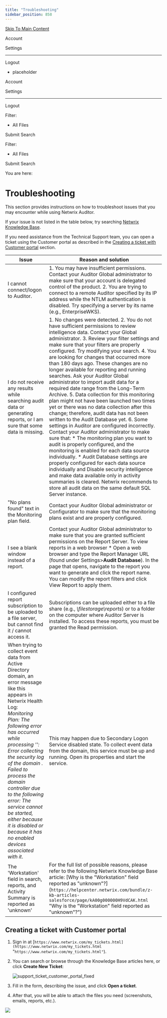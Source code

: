 ```yaml
---
title: "Troubleshooting"
sidebar_position: 858
---
```


[Skip To Main Content](#)

Account

Settings

---

Logout

* placeholder

Account

Settings

---

Logout

Filter: 

* All Files

Submit Search

Filter: 

* All Files

Submit Search

You are here:

# Troubleshooting

This section provides instructions on how to troubleshoot issues that you may encounter while using Netwrix Auditor.

If your issue is not listed in the table below, try searching [Netwrix Knowledge Base](`https://helpcenter.netwrix.com/` "Netwrix Knowledge Base").

If you need assistance from the Technical Support team, you can open a ticket using the Customer portal as described in the [Creating a ticket with Customer portal](#CreatingTicket "Creating a ticket with Customer portal") section.

| Issue | Reason and solution |
| --- | --- |
| I cannot connect/logon to Auditor. | 1. You may have insufficient permissions. Contact your Auditor Global administrator to make sure that your account is delegated control of the product. 2. You are trying to connect to a remote Auditor specified by its IP address while the NTLM authentication is disabled. Try specifying a server by its name (e.g., EnterpriseWKS). |
| I do not receive any results while searching audit data or generating reports, or I am sure that some data is missing. | 1. No changes were detected. 2. You do not have sufficient permissions to review intelligence data. Contact your Global administrator. 3. Review your filter settings and make sure that your filters are properly configured. Try modifying your search. 4. You are looking for changes that occurred more than 180 days ago. These changes are no longer available for reporting and running searches. Ask your Auditor Global administrator to import audit data for a required date range from the Long-Term Archive. 5. Data collection for this monitoring plan might not have been launched two times yet or there was no data collection after this change; therefore, audit data has not been written to the Audit Database yet. 6. Some settings in Auditor are configured incorrectly. Contact your Auditor administrator to make sure that:     * The monitoring plan you want to audit is properly configured, and the monitoring is enabled for each data source individually.    * Audit Database settings are properly configured for each data source individually and Disable security intelligence and make data available only in activity summaries is cleared.  Netwrix recommends to store all audit data on the same default SQL Server instance. |
| "No plans found" text in the Monitoring plan field. | Contact your Auditor Global administrator or Configurator to make sure that the monitoring plans exist and are properly configured. |
| I see a blank window instead of a report. | Contact your Auditor Global administrator to make sure that you are granted sufficient permissions on the Report Server.  To view reports in a web browser   * Open a web browser and type the Report Manager URL (found under Settings\>**Audit Database**). In the page that opens, navigate to the report you want to generate and click the report name. You can modify the report filters and click View Report to apply them. |
| I configured report subscription to be uploaded to a file server, but cannot find it / cannot access it. | Subscriptions can be uploaded either to a file share (e.g., *\\filestorage\reports*) or to a folder on the computer where Auditor Server is installed. To access these reports, you must be granted the Read permission. |
| When trying to collect event data from Active Directory domain, an error message like this appears in Netwrix Health Log:  *Monitoring Plan:  The following error has occurred while processing '': Error collecting the security log of the domain \. Failed to process the domain controller  due to the following error: The service cannot be started, either because it is disabled or because it has no enabled devices associated with it*. | This may happen due to Secondary Logon Service disabled state. To collect event data from the domain, this service must be up and running. Open its properties and start the service. |
| The 'Workstation' field in search, reports, and Activity Summary is reported as 'unknown' | For the full list of possible reasons, please refer to the following Netwrix Knowledge Base article: [Why is the "Workstation" field reported as "unknown"?](`https://helpcenter.netwrix.com/bundle/z-kb-articles-salesforce/page/kA00g000000H9VdCAK.html` "Why is the "Workstation" field reported as "unknown"?") |

## Creating a ticket with Customer portal

1. Sign in at [`https://www.netwrix.com/my_tickets.html](https://www.netwrix.com/my_tickets.html` "`https://www.netwrix.com/my_tickets.html"`).
2. You can search or browse through the Knowledge Base articles here, or click **Create New Ticket**:

   ![support_ticket_customer_portal_fixed](../static/img/Auditor/Images/Auditor/Other/support_ticket_customer_portal_fixed.png "support_ticket_customer_portal_fixed")
3. Fill in the form, describing the issue, and click **Open a ticket**.
4. After that, you will be able to attach the files you need (screenshots, emails, reports, etc.).

![](../static/img/Auditor/Images/Auditor/Other/support_ticket_customer_portal.png)